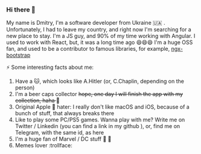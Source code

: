 ### Hi there 👋
My name is Dmitry, I'm a software developer from  Ukraine :ukraine: .  Unfortunately, I had to leave my country, and right now I'm searching for a new place to stay.
I'm a JS guy, and 90% of my time working with Angular. I used to work with React, but, it was a long time ago 😄😄😄
I'm a huge OSS fan, and used to be a contributor to famous libraries, for example, [ngx-bootstrap](https://github.com/valor-software/ngx-bootstrap)

⚡ Some interesting facts about me:
1) Have a :cat:, which looks like A.Hitler (or, C.Chaplin, depending on the person)
2) I'm a beer caps collector <del> hope, one day I will finish the app with my collection, haha </del> :beer: 
3) Original Apple :apple: hater: I really don't like macOS and iOS, because of a bunch of stuff, that always breaks there
4) Like to play some PC/PS5 games. Wanna play with me? Write me on Twitter / Linkedin (you can find  a link in my github ), or, find me on Telegram, with the same id, as here
5) I'm a huge fan of  Marvel / DC stuff :superhero: :supervillain:
7) Memes lover :trollface:

<!--
**daniloff200/daniloff200** is a ✨ _special_ ✨ repository because its `README.md` (this file) appears on your GitHub profile.

Here are some ideas to get you started:

- 🔭 I’m currently working on ...
- 🌱 I’m currently learning ...
- 👯 I’m looking to collaborate on ...
- 🤔 I’m looking for help with ...
- 💬 Ask me about ...
- 📫 How to reach me: ...
- 😄 Pronouns: ...
- ⚡ Fun fact: ...
-->
